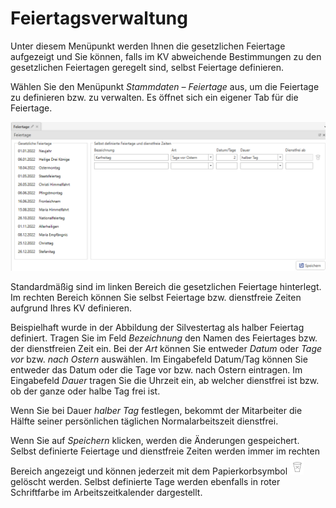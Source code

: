 # Feiertagsverwaltung

Unter diesem Menüpunkt werden Ihnen die gesetzlichen Feiertage
aufgezeigt und Sie können, falls im KV abweichende Bestimmungen zu den
gesetzlichen Feiertagen geregelt sind, selbst Feiertage definieren.

Wählen Sie den Menüpunkt *Stammdaten – Feiertage* aus, um die Feiertage
zu definieren bzw. zu verwalten. Es öffnet sich ein eigener Tab für die
Feiertage.

![](<img/image66.png>)

Standardmäßig sind im linken Bereich die gesetzlichen Feiertage
hinterlegt. Im rechten Bereich können Sie selbst Feiertage bzw.
dienstfreie Zeiten aufgrund Ihres KV definieren.

Beispielhaft wurde in der Abbildung der Silvestertag als halber Feiertag
definiert. Tragen Sie im Feld *Bezeichnung* den Namen des Feiertages
bzw. der dienstfreien Zeit ein. Bei der *Art* können Sie entweder
*Datum* oder *Tage vor* bzw. *nach Ostern* auswählen. Im Eingabefeld
Datum/Tag können Sie entweder das Datum oder die Tage vor bzw. nach
Ostern eintragen. Im Eingabefeld *Dauer* tragen Sie die Uhrzeit ein, ab
welcher dienstfrei ist bzw. ob der ganze oder halbe Tag frei ist.

Wenn Sie bei Dauer *halber Tag* festlegen, bekommt der Mitarbeiter die
Hälfte seiner persönlichen täglichen Normalarbeitszeit dienstfrei.

Wenn Sie auf *Speichern* klicken, werden die Änderungen gespeichert.
Selbst definierte Feiertage und dienstfreie Zeiten werden immer im
rechten Bereich angezeigt und können jederzeit mit dem Papierkorbsymbol
![](<img/image65.png>) gelöscht werden. Selbst
definierte Tage werden ebenfalls in roter Schriftfarbe im
Arbeitszeitkalender dargestellt.